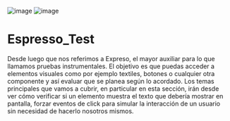 
![image](https://user-images.githubusercontent.com/55001756/153220811-4055d8e6-f6c5-4c2b-b25d-a52b0fc0bc34.png) ![image](https://user-images.githubusercontent.com/55001756/153220933-c29474c0-8746-42c1-8472-0e693ba31381.png)



# Espresso_Test
Desde luego que nos referimos a Expreso, el mayor auxiliar para lo que llamamos pruebas instrumentales. El objetivo es que puedas acceder a elementos visuales como por ejemplo textiles, botones o cualquier otra componente y así evaluar que se planea según lo acordado. Los temas principales que vamos a cubrir, en particular en esta sección, irán desde ver cómo verificar si un elemento muestra el texto que debería mostrar en pantalla, forzar eventos de click para simular la interacción de un usuario sin necesidad de hacerlo nosotros mismos.
